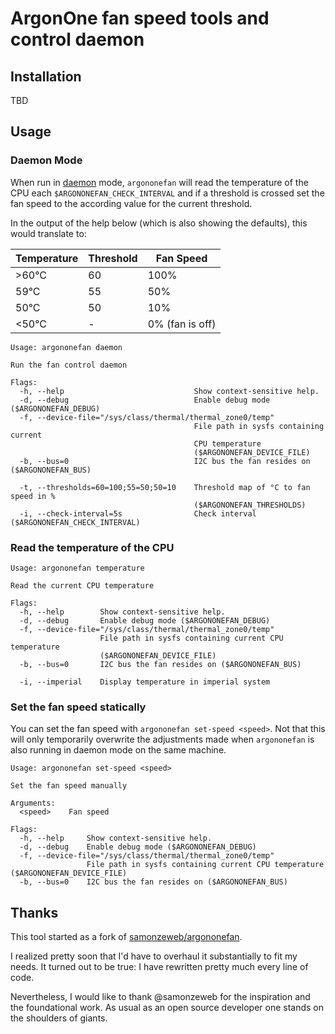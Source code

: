 # ArgonOne fan speed tools and control daemon

## Installation

TBD

## Usage

### Daemon Mode

When run in [daemon][wp:daemon] mode, `argononefan` will read the temperature
of the CPU each `$ARGONONEFAN_CHECK_INTERVAL` and if a threshold is crossed
set the fan speed to the according value for the current threshold.

In the output of the help below (which is also showing the defaults),
this would translate to:

| Temperature | Threshold | Fan Speed       |
| ----------- | --------- | --------------- |
| >60°C       | 60        | 100%            |
| 59°C        | 55        | 50%             |
| 50°C        | 50        | 10%             |
| <50°C       | -         | 0% (fan is off) |

```none
Usage: argononefan daemon

Run the fan control daemon

Flags:
  -h, --help                             Show context-sensitive help.
  -d, --debug                            Enable debug mode ($ARGONONEFAN_DEBUG)
  -f, --device-file="/sys/class/thermal/thermal_zone0/temp"
                                         File path in sysfs containing current
                                         CPU temperature 
                                         ($ARGONONEFAN_DEVICE_FILE)
  -b, --bus=0                            I2C bus the fan resides on ($ARGONONEFAN_BUS)

  -t, --thresholds=60=100;55=50;50=10    Threshold map of °C to fan speed in %
                                         ($ARGONONEFAN_THRESHOLDS)
  -i, --check-interval=5s                Check interval ($ARGONONEFAN_CHECK_INTERVAL)
```

### Read the temperature of the CPU

```none
Usage: argononefan temperature

Read the current CPU temperature

Flags:
  -h, --help        Show context-sensitive help.
  -d, --debug       Enable debug mode ($ARGONONEFAN_DEBUG)
  -f, --device-file="/sys/class/thermal/thermal_zone0/temp"
                    File path in sysfs containing current CPU temperature
                    ($ARGONONEFAN_DEVICE_FILE)
  -b, --bus=0       I2C bus the fan resides on ($ARGONONEFAN_BUS)

  -i, --imperial    Display temperature in imperial system
```

### Set the fan speed statically

You can set the fan speed with `argononefan set-speed <speed>`.
Not that this will only temporarily overwrite the adjustments made when
`argononefan` is also running in daemon mode on the same machine.

```none
Usage: argononefan set-speed <speed>

Set the fan speed manually

Arguments:
  <speed>    Fan speed

Flags:
  -h, --help     Show context-sensitive help.
  -d, --debug    Enable debug mode ($ARGONONEFAN_DEBUG)
  -f, --device-file="/sys/class/thermal/thermal_zone0/temp"
                 File path in sysfs containing current CPU temperature ($ARGONONEFAN_DEVICE_FILE)
  -b, --bus=0    I2C bus the fan resides on ($ARGONONEFAN_BUS)
```

## Thanks

This tool started as a fork of [samonzeweb/argononefan](https://github.com/samonzeweb/argononefan).

I realized pretty soon that I'd have to overhaul it substantially to fit my needs.
It turned out to be true: I have rewritten pretty much every line of code.

Nevertheless, I would like to thank @samonzeweb for the inspiration and the
foundational work. As usual as an open source developer one stands on the
shoulders of giants.

[wp:daemon]: https://en.wikipedia.org/wiki/Daemon_(computing) "Wikipedia page on 'daemon (computing)'"
